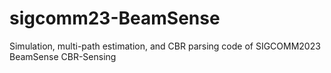# sigcomm23-BeamSense
Simulation, multi-path estimation, and CBR parsing code of SIGCOMM2023 BeamSense CBR-Sensing
